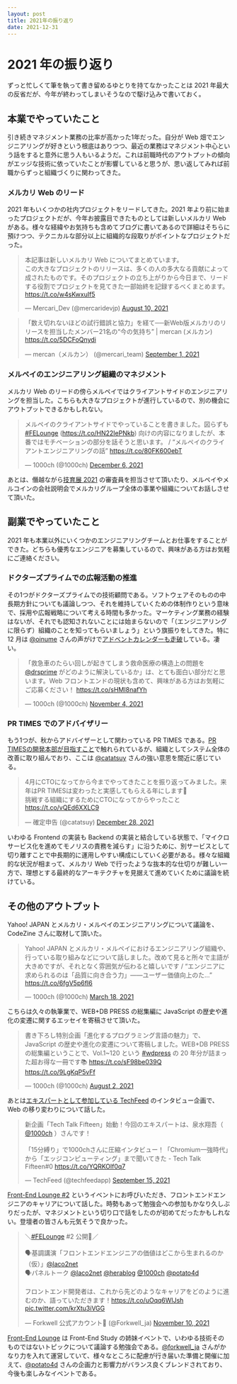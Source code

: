 ```yaml
---
layout: post
title: 2021年の振り返り
date: 2021-12-31
---
```


# 2021 年の振り返り

ずっと忙しくて筆を執って書き留めるゆとりを持てなかったことは 2021 年最大の反省だが、今年が終わってしまいそうなので駆け込みで書いておく。

## 本業でやっていたこと

引き続きマネジメント業務の比率が高かった1年だった。自分が Web 畑でエンジニアリングが好きという根底はありつつ、最近の業務はマネジメント中心という話をすると意外に思う人もいるようだ。これは前職時代のアウトプットの傾向がエッジな技術に依っていたことが影響していると思うが、思い返してみれば前職からずっと組織づくりに関わってきた。

### メルカリ Web のリード

2021 年もいくつかの社内プロジェクトをリードしてきた。2021 年より前に始まったプロジェクトだが、今年お披露目できたものとしては新しいメルカリ Web がある。様々な経緯やお気持ちも含めてブログに書いてあるので詳細はそちらに預けつつ、テクニカルな部分以上に組織的な段取りがポイントなプロジェクトだった。

<blockquote class="twitter-tweet"><p lang="ja" dir="ltr">本記事は新しいメルカリ Web についてまとめています。<br>この大きなプロジェクトのリリースは、多くの人の多大なる貢献によって成されたものです。そのプロジェクトの立ち上がりから今日まで、リードする役割でプロジェクトを見てきた一部始終を記録するべくまとめます。<a href="https://t.co/w4sKwxuIf5">https://t.co/w4sKwxuIf5</a></p>&mdash; Mercari_Dev (@mercaridevjp) <a href="https://twitter.com/mercaridevjp/status/1425007919930646532?ref_src=twsrc%5Etfw">August 10, 2021</a></blockquote>

<blockquote class="twitter-tweet"><p lang="ja" dir="ltr">「数え切れないほどの試行錯誤と協力」を経て──新Web版メルカリのリリースを担当したメンバー21名の“今の気持ち” | mercan (メルカン) <a href="https://t.co/5DCFoQnydi">https://t.co/5DCFoQnydi</a></p>&mdash; mercan（メルカン） (@mercari_team) <a href="https://twitter.com/mercari_team/status/1433203016207765508?ref_src=twsrc%5Etfw">September 1, 2021</a></blockquote>

### メルペイのエンジニアリング組織のマネジメント

メルカリ Web のリードの傍らメルペイではクライアントサイドのエンジニアリングを担当した。こちらも大きなプロジェクトが進行しているので、別の機会にアウトプットできるかもしれない。

<blockquote class="twitter-tweet"><p lang="ja" dir="ltr">メルペイのクライアントサイドでやっていることを書きました。図らずも <a href="https://twitter.com/hashtag/FELounge?src=hash&amp;ref_src=twsrc%5Etfw">#FELounge</a> (<a href="https://t.co/HN22IePNkb">https://t.co/HN22IePNkb</a>) 向けの内容になりましたが、本番ではモチベーションの部分を話そうと思います。 / “メルペイのクライアントエンジニアリングの話” <a href="https://t.co/80FK600ebT">https://t.co/80FK600ebT</a></p>&mdash; 1000ch (@1000ch) <a href="https://twitter.com/1000ch/status/1467680316592914432?ref_src=twsrc%5Etfw">December 6, 2021</a></blockquote>

あとは、僭越ながら[技育展 2021](https://talent.supporterz.jp/geekten/2021/) の審査員を担当させて頂いたり、メルペイやメルコインの会社説明会でメルカリグループ全体の事業や組織についてお話しさせて頂いた。

## 副業でやっていたこと

2021 年も本業以外にいくつかのエンジニアリングチームとお仕事をすることができた。どちらも優秀なエンジニアを募集しているので、興味がある方はお気軽にご連絡ください。

### ドクターズプライムでの広報活動の推進

その1つがドクターズプライムでの技術顧問である。ソフトウェアそのものの中長期方針についても議論しつつ、それを維持していくための体制作りという意味で、採用や広報戦略について考える時間も多かった。マーケティング業務の経験はないが、それでも認知されないことには始まらないので「（エンジニアリングに限らず）組織のことを知ってもらいましょう」という旗振りをしてきた。特に 12 月は [@oinume](https://twitter.com/oinume) さんの声がけで[アドベントカレンダーも走破](https://blog.drsprime.com/entry/20211228)している。凄い。

<blockquote class="twitter-tweet"><p lang="ja" dir="ltr">「救急車のたらい回しが起きてしまう救命医療の構造上の問題を <a href="https://twitter.com/drsprime?ref_src=twsrc%5Etfw">@drsprime</a> がどのように解決しているか」は、とても面白い部分だと思います。Web フロントエンドの現状も含めて、興味がある方はお気軽にご応募ください！ <a href="https://t.co/sHMI8nafYh">https://t.co/sHMI8nafYh</a></p>&mdash; 1000ch (@1000ch) <a href="https://twitter.com/1000ch/status/1456080213499002886?ref_src=twsrc%5Etfw">November 4, 2021</a></blockquote>

### PR TIMES でのアドバイザリー

もう1つが、秋からアドバイザーとして関わっている PR TIMES である。[PR TIMESの開発本部が目指すこと](https://developers.prtimes.jp/2021/04/23/goals_dev_div/)で触れられているが、組織としてシステム全体の改善に取り組んでおり、ここは [@catatsuy](https://twitter.com/catatsuy) さんの強い意思を間近に感じている。

<blockquote class="twitter-tweet"><p lang="ja" dir="ltr">4月にCTOになってから今までやってきたことを振り返ってみました。来年はPR TIMESは変わったと実感してもらえる年にします🤣<br>挑戦する組織にするためにCTOになってからやったこと <a href="https://t.co/vQEd6XXLC9">https://t.co/vQEd6XXLC9</a></p>&mdash; 確定申告 (@catatsuy) <a href="https://twitter.com/catatsuy/status/1475642178227810305?ref_src=twsrc%5Etfw">December 28, 2021</a></blockquote>

いわゆる Frontend の実装も Backend の実装と結合している状態で、「マイクロサービス化を進めてモノリスの責務を減らす」に沿うために、別サービスとして切り離すことで中長期的に運用しやすい構成にしていく必要がある。様々な組織的な状況が相まって、メルカリ Web で行ったような抜本的な仕切りが難しい一方で、理想とする最終的なアーキテクチャを見据えて進めていくために議論を続けている。

## その他のアウトプット

Yahoo! JAPAN とメルカリ・メルペイのエンジニアリングについて議論を、CodeZine さんに取材して頂いた。

<blockquote class="twitter-tweet"><p lang="ja" dir="ltr">Yahoo! JAPAN とメルカリ・メルペイにおけるエンジニアリング組織や、行っている取り組みなどについて話しました。改めて見ると所々で主語が大きめですが、それとなく雰囲気が伝わると嬉しいです / “エンジニアに求められるのは「品質に向き合う力」――ユーザー価値向上のた…” <a href="https://t.co/6fgV5p6fI6">https://t.co/6fgV5p6fI6</a></p>&mdash; 1000ch (@1000ch) <a href="https://twitter.com/1000ch/status/1372408517689180160?ref_src=twsrc%5Etfw">March 18, 2021</a></blockquote>

こちらは久々の執筆業で、WEB+DB PRESS の総集編に JavaScript の歴史や進化の変遷に関するエッセイを寄稿させて頂いた。

<blockquote class="twitter-tweet"><p lang="ja" dir="ltr">書き下ろし特別企画「進化するプログラミング言語の魅力」で、JavaScript の歴史や進化の変遷について寄稿しました。WEB+DB PRESS の総集編ということで、Vol.1~120 という <a href="https://twitter.com/hashtag/wdpress?src=hash&amp;ref_src=twsrc%5Etfw">#wdpress</a> の 20 年分が詰まった超お得な一冊です📚 <a href="https://t.co/sF98be039Q">https://t.co/sF98be039Q</a> <a href="https://t.co/9LgKqP5vFf">https://t.co/9LgKqP5vFf</a></p>&mdash; 1000ch (@1000ch) <a href="https://twitter.com/1000ch/status/1422026776641896449?ref_src=twsrc%5Etfw">August 2, 2021</a></blockquote>

あとは[エキスパートとして参加している TechFeed](https://techfeed.io/people/@1000ch) のインタビュー企画で、Web の移り変わりについて話した。

<blockquote class="twitter-tweet"><p lang="ja" dir="ltr">新企画「Tech Talk Fifteen」始動！今回のエキスパートは、泉水翔吾（ <a href="https://twitter.com/1000ch?ref_src=twsrc%5Etfw">@1000ch</a> ）さんです！<br><br>「15分縛り」で1000chさんに圧縮インタビュー！「Chromium一強時代」から「エッジコンピューティング」まで聞いてきた - Tech Talk Fifteen#0 <a href="https://t.co/YQRKOlf0q7">https://t.co/YQRKOlf0q7</a></p>&mdash; TechFeed (@techfeedapp) <a href="https://twitter.com/techfeedapp/status/1437994941020467201?ref_src=twsrc%5Etfw">September 15, 2021</a></blockquote>

[Front-End Lounge #2](https://forkwell.connpass.com/event/230632/) というイベントにお呼びいただき、フロントエンドエンジニアのキャリアについて話した。時勢もあって勉強会への参加もかなり久しぶりだったが、マネジメントという切り口で話をしたのが初めてだったかもしれない。登壇者の皆さんも元気そうで良かった。

<blockquote class="twitter-tweet"><p lang="ja" dir="ltr">＼<a href="https://twitter.com/hashtag/FELounge?src=hash&amp;ref_src=twsrc%5Etfw">#FELounge</a> #2 公開🎉／<br><br>🗣基調講演「フロントエンドエンジニアの価値はどこから生まれるのか（仮）」<a href="https://twitter.com/laco2net?ref_src=twsrc%5Etfw">@laco2net</a><br>🗣パネルトーク <a href="https://twitter.com/laco2net?ref_src=twsrc%5Etfw">@laco2net</a> <a href="https://twitter.com/herablog?ref_src=twsrc%5Etfw">@herablog</a> <a href="https://twitter.com/1000ch?ref_src=twsrc%5Etfw">@1000ch</a> <a href="https://twitter.com/potato4d?ref_src=twsrc%5Etfw">@potato4d</a><br><br>フロントエンド開発者は、これから先どのようなキャリアをどのように進むのか、語っていただきます！<a href="https://t.co/uOqq6WlJsh">https://t.co/uOqq6WlJsh</a> <a href="https://t.co/krXtu3iVGG">pic.twitter.com/krXtu3iVGG</a></p>&mdash; Forkwell 公式アカウント🤖 (@Forkwell_ja) <a href="https://twitter.com/Forkwell_ja/status/1458334712703840259?ref_src=twsrc%5Etfw">November 10, 2021</a></blockquote>

[Front-End Lounge](https://codezine.jp/article/detail/14915) は Front-End Study の姉妹イベントで、いわゆる技術そのものではないトピックについて議論する勉強会である。[@forkwell_ja](https://twitter.com/forkwell_ja) さんがかなり力を入れて運営していて、様々なところに配慮が行き届いた準備と開催に加えて、[@potato4d](https://twitter.com/potato4d) さんの企画力と影響力がバランス良くブレンドされており、今後も楽しみなイベントである。
